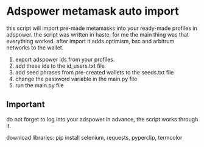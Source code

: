 # Adspower metamask auto import

this script will import pre-made metamasks into your ready-made profiles in adspower. the script was written in haste, for me the main thing was that everything worked. after import it adds optimism, bsc and arbitrum networks to the wallet.

1. export adspower ids from your profiles.
2. add these ids to the id_users.txt file
3. add seed phrases from pre-created wallets to the seeds.txt file
4. change the password variable in the main.py file
5. run the main.py file

## Important
do not forget to log into your adspower in advance, the script works through it.

download libraries: pip install selenium, requests, pyperclip, termcolor
